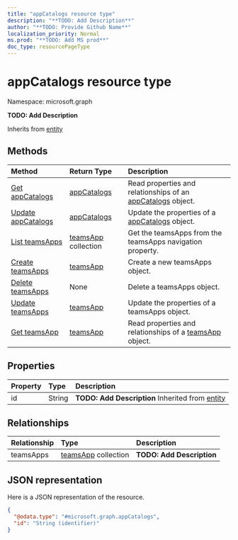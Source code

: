 ```yaml
---
title: "appCatalogs resource type"
description: "**TODO: Add Description**"
author: "**TODO: Provide Github Name**"
localization_priority: Normal
ms.prod: "**TODO: Add MS prod**"
doc_type: resourcePageType
---
```


# appCatalogs resource type


Namespace: microsoft.graph

**TODO: Add Description**


Inherits from [entity](../resources/entity.md)

## Methods
|Method|Return Type|Description|
|:---|:---|:---|
|[Get appCatalogs](../api/appcatalogs-get.md)|[appCatalogs](../resources/appcatalogs.md)|Read properties and relationships of an [appCatalogs](../resources/appcatalogs.md) object.|
|[Update appCatalogs](../api/appcatalogs-update.md)|[appCatalogs](../resources/appcatalogs.md)|Update the properties of a [appCatalogs](../resources/appcatalogs.md) object.|
|[List teamsApps](../api/appcatalogs-list-teamsapps.md)|[teamsApp](../resources/teamsapp.md) collection|Get the teamsApps from the teamsApps navigation property.|
|[Create teamsApps](../api/appcatalogs-post-teamsapps.md)|[teamsApp](../resources/teamsapp.md)|Create a new teamsApps object.|
|[Delete teamsApps](../api/appcatalogs-delete-teamsapps.md)|None|Delete a teamsApps object.|
|[Update teamsApps](../api/appcatalogs-update-teamsapps.md)|[teamsApp](../resources/teamsapp.md)|Update the properties of a teamsApps object.|
|[Get teamsApp](../api/teamsapp-get.md)|[teamsApp](../resources/teamsapp.md)|Read properties and relationships of a [teamsApp](../resources/teamsapp.md) object.|

## Properties
|Property|Type|Description|
|:---|:---|:---|
|id|String|**TODO: Add Description** Inherited from [entity](../resources/entity.md)|

## Relationships
|Relationship|Type|Description|
|:---|:---|:---|
|teamsApps|[teamsApp](../resources/teamsapp.md) collection|**TODO: Add Description**|

## JSON representation
Here is a JSON representation of the resource.
<!-- {
  "blockType": "resource",
  "keyProperty": "id",
  "@odata.type": "microsoft.graph.appCatalogs",
  "baseType": "microsoft.graph.entity",
  "openType": false
}
-->
``` json
{
  "@odata.type": "#microsoft.graph.appCatalogs",
  "id": "String (identifier)"
}
```

